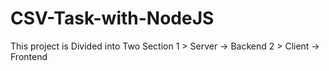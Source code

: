 # CSV-Task-with-NodeJS

This project is Divided into Two Section 
1 > Server -> Backend
2 > Client -> Frontend